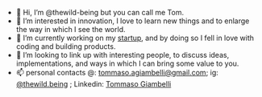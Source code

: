 - 👋 Hi, I’m @thewild-being but you can call me Tom.
- 👀 I’m interested in innovation, I love to learn new things and to enlarge the way in which I see the world.
- 🌱 I’m currently working on my <a href="https://www.heirdom.art">startup</a>, and by doing so I fell in love with coding and building products. 
- 💞️ I’m looking to link up with interesting people, to discuss ideas, implementations, and ways in which I can bring some value to you.
- 📫 personal contacts @: tommaso.agiambelli@gmail.com; ig: <a href="https://www.instagram.com/thewild.being/">@thewild.being</a> ; Linkedin: <a href="https://www.linkedin.com/in/tommaso-giambelli-91520a100/">Tommaso Giambelli</a>

<!---
thewild-being/thewild-being is a ✨ special ✨ repository because its `README.md` (this file) appears on your GitHub profile.
You can click the Preview link to take a look at your changes.
--->
